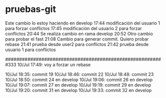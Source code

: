 # pruebas-git

Este cambio lo estoy haciendo en develop
17:44 modificación del usuario 1 para forzar conflictos
17:45 modificación del usuario 2 para forzar conflictos
20:44 Se realiza cambio en rama develop
20:52 Otro cambio para probar el fast
21:08 Cambio para generar commit. Quiero probar  rebase
21:41 prueba desde user2 para conflictos
21:42 prueba desde usuario 1 para conflictos

#########################################################333
10/Jul 17:49: voy a forzar un rebase

10/Jul 18:35: commit 19
10/Jul 18:46: commit 22
10/Jul 18:48: commit 23
10/Jul 18:50: commit 24 en develop
10/Jul 19:06: commit 26 en develop
10/Jul 19:07: commit 27 en develop
10/Jul 19:19: commit 29 en develop
10/Jul 19:20: commit 31 en develop
10/Jul 19:33: commit 32 en develop